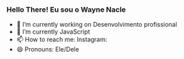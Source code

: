 ### Hello There! Eu sou o Wayne Nacle

- 🔭 I’m currently working on Desenvolvimento profissional
- 🌱 I’m currently JavaScript
- 📫 How to reach me: Instagram: 
- 😄 Pronouns: Ele/Dele
